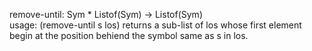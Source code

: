 remove-until: Sym * Listof(Sym) -> Listof(Sym)  
usage: (remove-until s los) returns a sub-list of los whose
first element begin at the position behiend the symbol same as s in los.  

